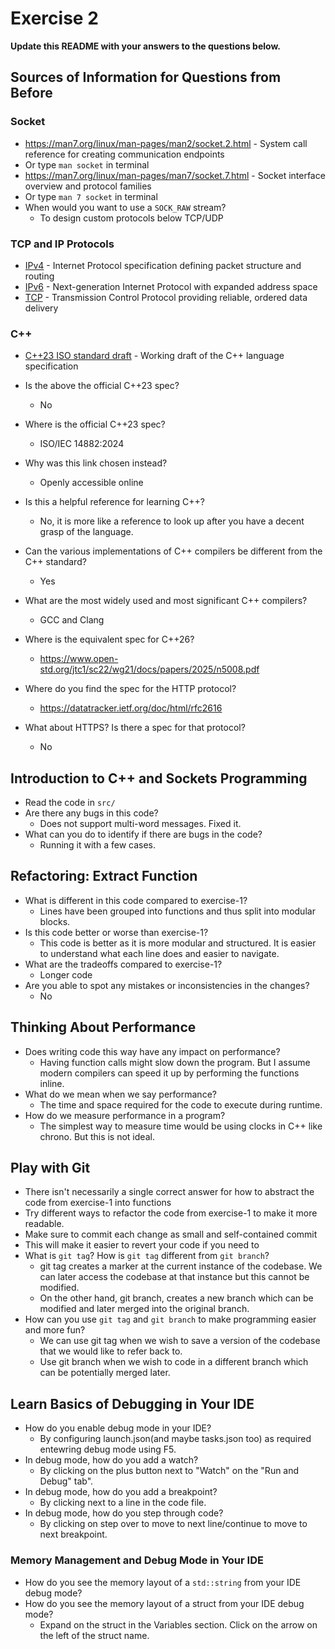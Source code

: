 # Exercise 2

**Update this README with your answers to the questions below.**

## Sources of Information for Questions from Before

### Socket 
- https://man7.org/linux/man-pages/man2/socket.2.html - System call reference
  for creating communication endpoints
- Or type `man socket` in terminal
- https://man7.org/linux/man-pages/man7/socket.7.html - Socket interface 
  overview and protocol families
- Or type `man 7 socket` in terminal
- When would you want to use a `SOCK_RAW` stream?
  * To design custom protocols below TCP/UDP 

### TCP and IP Protocols
- [IPv4](https://www.rfc-editor.org/info/rfc791) - Internet Protocol 
  specification defining packet structure and routing
- [IPv6](https://www.rfc-editor.org/info/rfc8200) - Next-generation Internet 
  Protocol with expanded address space
- [TCP](https://datatracker.ietf.org/doc/html/rfc9293) - Transmission Control 
  Protocol providing reliable, ordered data delivery
    
### C++
- [C++23 ISO standard draft](https://www.open-std.org/jtc1/sc22/wg21/docs/papers/2023/n4950.pdf) - 
  Working draft of the C++ language specification
- Is the above the official C++23 spec? 
  * No
- Where is the official C++23 spec?
  * ISO/IEC 14882:2024
- Why was this link chosen instead?
  * Openly accessible online
- Is this a helpful reference for learning C++?
  * No, it is more like a reference to look up after you have a decent grasp of the language.
- Can the various implementations of C++ compilers be different from the
  C++ standard?
  * Yes
- What are the most widely used and most significant C++ compilers?
  * GCC and Clang
- Where is the equivalent spec for C++26?
  * https://www.open-std.org/jtc1/sc22/wg21/docs/papers/2025/n5008.pdf

- Where do you find the spec for the HTTP protocol?
  * https://datatracker.ietf.org/doc/html/rfc2616
- What about HTTPS? Is there a spec for that protocol?
  * No

## Introduction to C++ and Sockets Programming

- Read the code in `src/`
- Are there any bugs in this code? 
  * Does not support multi-word messages. Fixed it.
- What can you do to identify if there are bugs in the code?
  * Running it with a few cases.

## Refactoring: Extract Function

- What is different in this code compared to exercise-1?
  * Lines have been grouped into functions and thus split into modular blocks.
- Is this code better or worse than exercise-1?
  * This code is better as it is more modular and structured. It is easier to understand what each line does and easier to navigate.
- What are the tradeoffs compared to exercise-1?
  * Longer code
- Are you able to spot any mistakes or inconsistencies in the changes?
  * No
  
## Thinking About Performance

- Does writing code this way have any impact on performance?
  * Having function calls might slow down the program. But I assume modern compilers can speed it up by performing the functions inline.
- What do we mean when we say performance?
  * The time and space required for the code to execute during runtime.
- How do we measure performance in a program?
  * The simplest way to measure time would be using clocks in C++ like chrono. But this is not ideal.

## Play with Git

- There isn't necessarily a single correct answer for how to abstract the 
  code from exercise-1 into functions
- Try different ways to refactor the code from exercise-1 to make it more
  readable.
- Make sure to commit each change as small and self-contained commit
- This will make it easier to revert your code if you need to
- What is `git tag`? How is `git tag` different from `git branch`?
  * git tag creates a marker at the current instance of the codebase. We can later access the codebase at that instance but this cannot be modified. 
  * On the other hand, git branch, creates a new branch which can be modified and later merged into the original branch.
- How can you use `git tag` and `git branch` to make programming easier and
  more fun?
  * We can use git tag when we wish to save a version of the codebase that we would like to refer back to.
  * Use git branch when we wish to code in a different branch which can be potentially merged later.

## Learn Basics of Debugging in Your IDE

- How do you enable debug mode in your IDE?
  * By configuring launch.json(and maybe tasks.json too) as required entewring debug mode using F5.
- In debug mode, how do you add a watch?
  * By clicking on the plus button next to "Watch" on the "Run and Debug" tab".
- In debug mode, how do you add a breakpoint?
  * By clicking next to a line in the code file.
- In debug mode, how do you step through code?
  * By clicking on step over to move to next line/continue to move to next breakpoint.

### Memory Management and Debug Mode in Your IDE

- How do you see the memory layout of a `std::string` from your IDE debug mode?
- How do you see the memory layout of a struct from your IDE debug mode?
  * Expand on the struct in the Variables section. Click on the arrow on the left of the struct name.